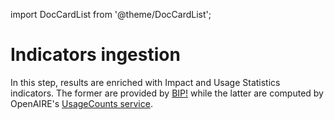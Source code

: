 import DocCardList from '@theme/DocCardList';

# Indicators ingestion 

In this step, results are enriched with Impact and Usage Statistics indicators.
The former are provided by [BIP!](https://bip.imsi.athenarc.gr/) while the latter are computed by OpenAIRE's [UsageCounts service](https://usagecounts.openaire.eu/).
     
<DocCardList />